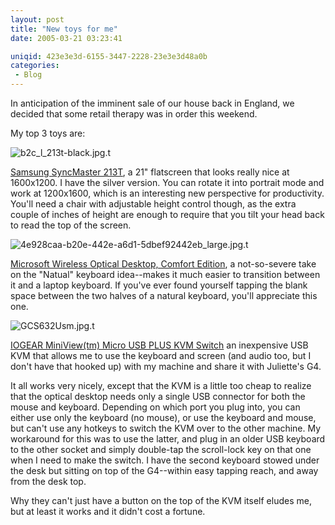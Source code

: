 ```yaml
---
layout: post
title: "New toys for me"
date: 2005-03-21 03:23:41

uniqid: 423e3e3d-6155-3447-2228-23e3e3d48a0b
categories: 
 - Blog
---
```

<p>In anticipation of the imminent sale of our house back in England, we decided that some retail therapy was in order this weekend.   </p>
<p>My top 3 toys are:   </p>
<p><img src="/images/b2c_l_213t-black.jpg.t" alt="b2c_l_213t-black.jpg.t"/>   </p>
<p><a href="http://product.samsung.com/cgi-bin/nabc/product/b2c_product_detail.jsp?prod_id=NB21BSAB">Samsung SyncMaster 213T</a>, a 21&quot; flatscreen that looks really nice at 1600x1200.  I have the silver version.  You can rotate it into portrait mode and work at 1200x1600, which is an interesting new perspective for productivity.  You'll need a chair with adjustable height control though, as the extra couple of inches of height are enough to require that you tilt your head back to read the top of the screen.   </p>
<p><img src="/images/4e928caa-b20e-442e-a6d1-5dbef92442eb_large.jpg.t" alt="4e928caa-b20e-442e-a6d1-5dbef92442eb_large.jpg.t"/>   </p>
<p><a href="http://tinyurl.com/6w93c">Microsoft Wireless Optical Desktop, Comfort Edition</a>, a not-so-severe take on the &quot;Natual&quot; keyboard idea--makes it much easier to transition between it and a laptop keyboard.  If you've ever found yourself tapping the blank space between the two halves of a natural keyboard, you'll appreciate this one.   </p>
<p><img src="/images/GCS632Usm.jpg.t" alt="GCS632Usm.jpg.t"/>   </p>
<p><a href="http://www.iogear.com/main.php?loc=product&amp;Item=GCS632U">IOGEAR MiniView(tm) Micro USB PLUS KVM Switch</a> an inexpensive USB KVM that allows me to use the keyboard and screen (and audio too, but I don't have that hooked up) with my machine and share it with Juliette's G4.   </p>
<p>It all works very nicely, except that the KVM is a little too cheap to realize that the optical desktop needs only a single USB connector for both the mouse and keyboard.  Depending on which port you plug into, you can either use only the keyboard (no mouse), or use the keyboard and mouse, but can't use any hotkeys to switch the KVM over to the other machine.  My workaround for this was to use the latter, and plug in an older USB keyboard to the other socket and simply double-tap the scroll-lock key on that one when I need to make the switch.  I have the second keyboard stowed under the desk but sitting on top of the G4--within easy tapping reach, and away from the desk top.   </p>
<p>Why they can't just have a button on the top of the KVM itself eludes me, but at least it works and it didn't cost a fortune.   </p>
<p>  </p>

